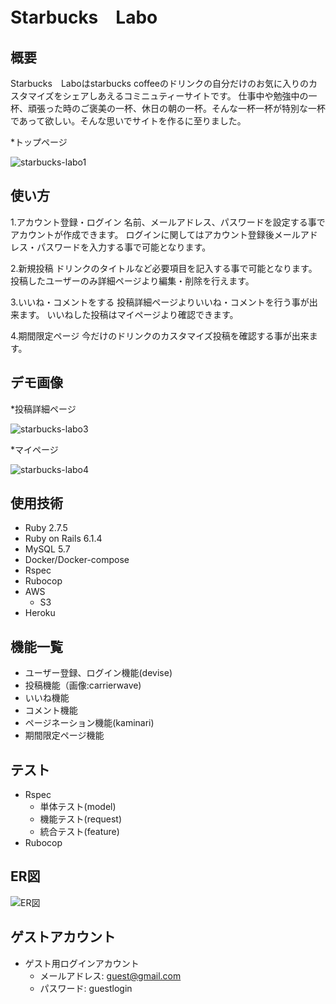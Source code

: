 # Starbucks　Labo

## 概要

Starbucks　Laboはstarbucks coffeeのドリンクの自分だけのお気に入りのカスタマイズをシェアしあえるコミニュティーサイトです。
仕事中や勉強中の一杯、頑張った時のご褒美の一杯、休日の朝の一杯。そんな一杯一杯が特別な一杯であって欲しい。そんな思いでサイトを作るに至りました。

*トップページ

![starbucks-labo1](https://user-images.githubusercontent.com/94495458/168611216-97ee655f-9258-4597-a319-fdd3db81f35c.png)

## 使い方

1.アカウント登録・ログイン
名前、メールアドレス、パスワードを設定する事でアカウントが作成できます。
ログインに関してはアカウント登録後メールアドレス・パスワードを入力する事で可能となります。

2.新規投稿
ドリンクのタイトルなど必要項目を記入する事で可能となります。
投稿したユーザーのみ詳細ページより編集・削除を行えます。

3.いいね・コメントをする
投稿詳細ページよりいいね・コメントを行う事が出来ます。
いいねした投稿はマイページより確認できます。

4.期間限定ページ
今だけのドリンクのカスタマイズ投稿を確認する事が出来ます。

## デモ画像

*投稿詳細ページ

![starbucks-labo3](https://user-images.githubusercontent.com/94495458/168611867-9d180999-b9a5-44fb-a681-96bbc53267f3.png)

*マイページ

![starbucks-labo4](https://user-images.githubusercontent.com/94495458/168612023-a7a89b49-8b92-4255-86fd-04d5464c1407.png)

## 使用技術

* Ruby 2.7.5
* Ruby on Rails 6.1.4
* MySQL 5.7
* Docker/Docker-compose
* Rspec
* Rubocop
* AWS
  * S3
* Heroku

## 機能一覧

* ユーザー登録、ログイン機能(devise)
* 投稿機能（画像:carrierwave)
* いいね機能
* コメント機能
* ページネーション機能(kaminari)
* 期間限定ページ機能

## テスト

* Rspec
  * 単体テスト(model)
  * 機能テスト(request)
  * 統合テスト(feature)
* Rubocop

## ER図

![ER図](https://user-images.githubusercontent.com/94495458/168694306-87387c58-15c6-4e65-bc33-8321d3f6f171.png)

## ゲストアカウント

* ゲスト用ログインアカウント
  * メールアドレス: guest@gmail.com
  * パスワード: guestlogin

